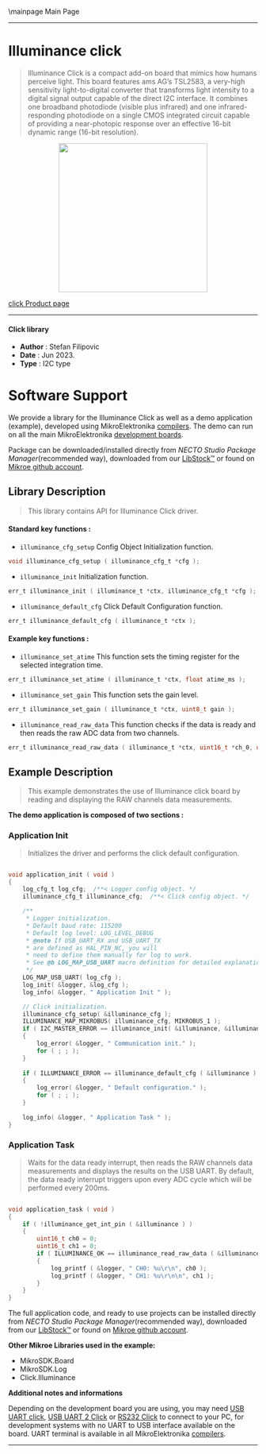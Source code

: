 \mainpage Main Page

---
# Illuminance click

> Illuminance Click is a compact add-on board that mimics how humans perceive light. This board features ams AG’s TSL2583, a very-high sensitivity light-to-digital converter that transforms light intensity to a digital signal output capable of the direct I2C interface. It combines one broadband photodiode (visible plus infrared) and one infrared-responding photodiode on a single CMOS integrated circuit capable of providing a near-photopic response over an effective 16-bit dynamic range (16-bit resolution).

<p align="center">
  <img src="https://download.mikroe.com/images/click_for_ide/illuminance_click.png" height=300px>
</p>

[click Product page](https://www.mikroe.com/illuminance-click)

---


#### Click library

- **Author**        : Stefan Filipovic
- **Date**          : Jun 2023.
- **Type**          : I2C type


# Software Support

We provide a library for the Illuminance Click
as well as a demo application (example), developed using MikroElektronika
[compilers](https://www.mikroe.com/necto-studio).
The demo can run on all the main MikroElektronika [development boards](https://www.mikroe.com/development-boards).

Package can be downloaded/installed directly from *NECTO Studio Package Manager*(recommended way), downloaded from our [LibStock&trade;](https://libstock.mikroe.com) or found on [Mikroe github account](https://github.com/MikroElektronika/mikrosdk_click_v2/tree/master/clicks).

## Library Description

> This library contains API for Illuminance Click driver.

#### Standard key functions :

- `illuminance_cfg_setup` Config Object Initialization function.
```c
void illuminance_cfg_setup ( illuminance_cfg_t *cfg );
```

- `illuminance_init` Initialization function.
```c
err_t illuminance_init ( illuminance_t *ctx, illuminance_cfg_t *cfg );
```

- `illuminance_default_cfg` Click Default Configuration function.
```c
err_t illuminance_default_cfg ( illuminance_t *ctx );
```

#### Example key functions :

- `illuminance_set_atime` This function sets the timing register for the selected integration time.
```c
err_t illuminance_set_atime ( illuminance_t *ctx, float atime_ms );
```

- `illuminance_set_gain` This function sets the gain level.
```c
err_t illuminance_set_gain ( illuminance_t *ctx, uint8_t gain );
```

- `illuminance_read_raw_data` This function checks if the data is ready and then reads the raw ADC data from two channels.
```c
err_t illuminance_read_raw_data ( illuminance_t *ctx, uint16_t *ch_0, uint16_t *ch_1 );
```

## Example Description

> This example demonstrates the use of Illuminance click board by reading and displaying the RAW channels data measurements.

**The demo application is composed of two sections :**

### Application Init

> Initializes the driver and performs the click default configuration.

```c

void application_init ( void )
{
    log_cfg_t log_cfg;  /**< Logger config object. */
    illuminance_cfg_t illuminance_cfg;  /**< Click config object. */

    /** 
     * Logger initialization.
     * Default baud rate: 115200
     * Default log level: LOG_LEVEL_DEBUG
     * @note If USB_UART_RX and USB_UART_TX 
     * are defined as HAL_PIN_NC, you will 
     * need to define them manually for log to work. 
     * See @b LOG_MAP_USB_UART macro definition for detailed explanation.
     */
    LOG_MAP_USB_UART( log_cfg );
    log_init( &logger, &log_cfg );
    log_info( &logger, " Application Init " );

    // Click initialization.
    illuminance_cfg_setup( &illuminance_cfg );
    ILLUMINANCE_MAP_MIKROBUS( illuminance_cfg, MIKROBUS_1 );
    if ( I2C_MASTER_ERROR == illuminance_init( &illuminance, &illuminance_cfg ) ) 
    {
        log_error( &logger, " Communication init." );
        for ( ; ; );
    }
    
    if ( ILLUMINANCE_ERROR == illuminance_default_cfg ( &illuminance ) )
    {
        log_error( &logger, " Default configuration." );
        for ( ; ; );
    }
    
    log_info( &logger, " Application Task " );
}

```

### Application Task

> Waits for the data ready interrupt, then reads the RAW channels data measurements
and displays the results on the USB UART. By default, the data ready interrupt triggers 
upon every ADC cycle which will be performed every 200ms.

```c

void application_task ( void )
{
    if ( !illuminance_get_int_pin ( &illuminance ) )
    {
        uint16_t ch0 = 0;
        uint16_t ch1 = 0;
        if ( ILLUMINANCE_OK == illuminance_read_raw_data ( &illuminance, &ch0, &ch1 ) )
        {
            log_printf ( &logger, " CH0: %u\r\n", ch0 );
            log_printf ( &logger, " CH1: %u\r\n\n", ch1 );
        }
    }
}

```

The full application code, and ready to use projects can be installed directly from *NECTO Studio Package Manager*(recommended way), downloaded from our [LibStock&trade;](https://libstock.mikroe.com) or found on [Mikroe github account](https://github.com/MikroElektronika/mikrosdk_click_v2/tree/master/clicks).

**Other Mikroe Libraries used in the example:**

- MikroSDK.Board
- MikroSDK.Log
- Click.Illuminance

**Additional notes and informations**

Depending on the development board you are using, you may need
[USB UART click](https://www.mikroe.com/usb-uart-click),
[USB UART 2 Click](https://www.mikroe.com/usb-uart-2-click) or
[RS232 Click](https://www.mikroe.com/rs232-click) to connect to your PC, for
development systems with no UART to USB interface available on the board. UART
terminal is available in all MikroElektronika
[compilers](https://shop.mikroe.com/compilers).

---
